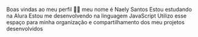 Boas vindas ao meu perfil 💙💙
meu nome é Naely Santos
Estou estudando na Alura
Estou me desenvolvendo na linguagem JavaScript
Utilizo esse espaço para minha organização e compartilhamento dos meu projetos desenvolvidos
